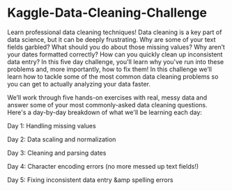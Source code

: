 # Kaggle-Data-Cleaning-Challenge
Learn professional data cleaning techniques! Data cleaning is a key part of data science, but it can be deeply frustrating. Why are some of your text fields garbled? What should you do about those missing values? Why aren’t your dates formatted correctly? How can you quickly clean up inconsistent data entry? In this five day challenge, you'll learn why you've run into these problems and, more importantly, how to fix them! In this challenge we’ll learn how to tackle some of the most common data cleaning problems so you can get to actually analyzing your data faster. 


We’ll work through five hands-on exercises with real, messy data and answer some of your most commonly-asked data cleaning questions. Here's a day-by-day breakdown of what we'll be learning each day: 


Day 1: Handling missing values

Day 2: Data scaling and normalization

Day 3: Cleaning and parsing dates

Day 4: Character encoding errors (no more messed up text fields!)

Day 5: Fixing inconsistent data entry &amp;amp spelling errors
